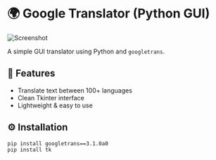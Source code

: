 # 🌍 Google Translator (Python GUI)

![Screenshot](screenshot.png)

A simple GUI translator using Python and `googletrans`.

## 🚀 Features
- Translate text between 100+ languages
- Clean Tkinter interface
- Lightweight & easy to use

## ⚙️ Installation
```bash
pip install googletrans==3.1.0a0
pip install tk
